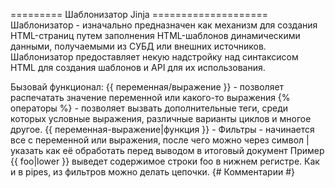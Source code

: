 ========= Шаблонизатор Jinja ====================
Шаблонизатор - изначально предназначен как механизм для создания HTML-страниц путем заполнения HTML-шаблонов динамическими данными, получаемыми из СУБД или внешних источников.
Шаблонизатор предоставляет некую надстройку над синтаксисом HTML для создания шаблонов и API для их использования.

Бызовай функционал:
 {{ переменная/выражение }} - позволяет распечатать значение переменной или какого-то выражения
 {% операторы %} - позволяет вызвать дополнительные теги, среди которых условные выражения, различные варианты циклов и многое другое.
 {{ переменная-выражение|функция }} - Фильтры -  начинается все с переменной или выражения, после чего можно через символ | указать как её обработать перед выводом в итоговый документ
                                      Пример {{ foo|lower }} выведет содержимое строки foo в нижнем регистре. Как и в pipes, из фильтров можно делать цепочки.
 {# Комментарии #}
